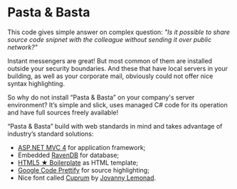 # Pasta & Basta

This code gives simple answer on complex question: *"Is it possible to share source code snipnet with the colleague without sending it over public network?"*

Instant messengers are great! But most common of them are installed outside your security boundaries. And these that have local servers in your building, as well as your corporate mail, obviously could not offer nice syntax highlighting.

So why do not install “Pasta & Basta” on your company's server environment? It’s simple and slick, uses managed C# code for its operation and have full sources freely available!

“Pasta & Basta” build with web standards in mind and takes advantage of industry’s standard solutions:

* [ASP.NET MVC 4](http://www.asp.net/mvc/mvc4) for application framework;
* Embedded [RavenDB](http://www.ravendb.net/) for database;
* [HTML5 ★ Boilerplate](http://html5boilerplate.com/) as HTML template;
* [Google Code Prettify](http://code.google.com/p/google-code-prettify/) for source highlighting;
* Nice font called [Cuprum](http://www.google.com/webfonts/specimen/Cuprum) by [Jovanny Lemonad](http://www.jovanny.ru/).
